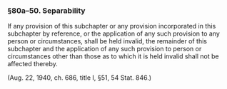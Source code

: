 ### §80a–50. Separability ###

If any provision of this subchapter or any provision incorporated in this subchapter by reference, or the application of any such provision to any person or circumstances, shall be held invalid, the remainder of this subchapter and the application of any such provision to person or circumstances other than those as to which it is held invalid shall not be affected thereby.

(Aug. 22, 1940, ch. 686, title I, §51, 54 Stat. 846.)